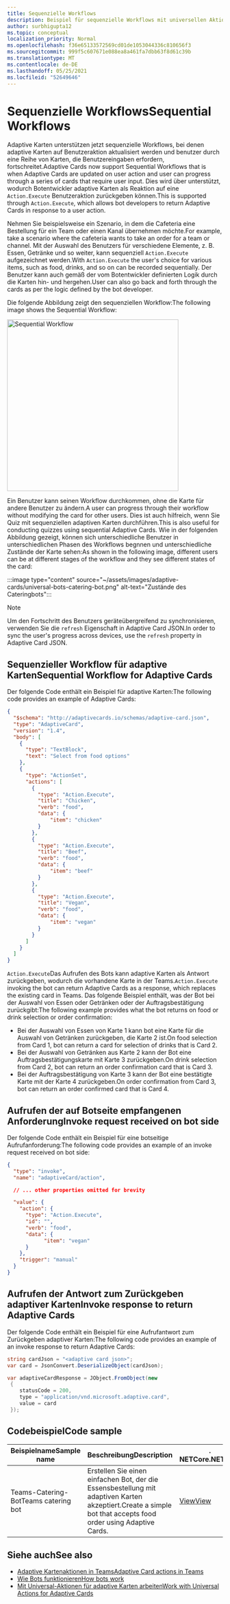 ```yaml
---
title: Sequenzielle Workflows
description: Beispiel für sequenzielle Workflows mit universellen Aktionen
author: surbhigupta12
ms.topic: conceptual
localization_priority: Normal
ms.openlocfilehash: f36e65133572569cd01de1053044336c810656f3
ms.sourcegitcommit: 999f5c607671e088ea8a461fa7dbb63f8d61c39b
ms.translationtype: MT
ms.contentlocale: de-DE
ms.lasthandoff: 05/25/2021
ms.locfileid: "52649646"
---
```

# <a name="sequential-workflows"></a><span data-ttu-id="775eb-103">Sequenzielle Workflows</span><span class="sxs-lookup"><span data-stu-id="775eb-103">Sequential Workflows</span></span>

<span data-ttu-id="775eb-104">Adaptive Karten unterstützen jetzt sequenzielle Workflows, bei denen adaptive Karten auf Benutzeraktion aktualisiert werden und benutzer durch eine Reihe von Karten, die Benutzereingaben erfordern, fortschreitet.</span><span class="sxs-lookup"><span data-stu-id="775eb-104">Adaptive Cards now support Sequential Workflows that is when Adaptive Cards are updated on user action and user can progress through a series of cards that require user input.</span></span> <span data-ttu-id="775eb-105">Dies wird über unterstützt, wodurch Botentwickler adaptive Karten als Reaktion auf eine `Action.Execute` Benutzeraktion zurückgeben können.</span><span class="sxs-lookup"><span data-stu-id="775eb-105">This is supported through `Action.Execute`, which allows bot developers to return Adaptive Cards in response to a user action.</span></span>

<span data-ttu-id="775eb-106">Nehmen Sie beispielsweise ein Szenario, in dem die Cafeteria eine Bestellung für ein Team oder einen Kanal übernehmen möchte.</span><span class="sxs-lookup"><span data-stu-id="775eb-106">For example, take a scenario where the cafeteria wants to take an order for a team or channel.</span></span> <span data-ttu-id="775eb-107">Mit der Auswahl des Benutzers für verschiedene Elemente, z. B. Essen, Getränke und so weiter, kann sequenziell `Action.Execute` aufgezeichnet werden.</span><span class="sxs-lookup"><span data-stu-id="775eb-107">With `Action.Execute` the user's choice for various items, such as food, drinks, and so on can be recorded sequentially.</span></span> <span data-ttu-id="775eb-108">Der Benutzer kann auch gemäß der vom Botentwickler definierten Logik durch die Karten hin- und hergehen.</span><span class="sxs-lookup"><span data-stu-id="775eb-108">User can also go back and forth through the cards as per the logic defined by the bot developer.</span></span> <br/>

<span data-ttu-id="775eb-109">Die folgende Abbildung zeigt den sequenziellen Workflow:</span><span class="sxs-lookup"><span data-stu-id="775eb-109">The following image shows the Sequential Workflow:</span></span>

<img src="~/assets/images/bots/sequentialWorkflow.gif" alt="Sequential Workflow" width="400"/>

<span data-ttu-id="775eb-110">Ein Benutzer kann seinen Workflow durchkommen, ohne die Karte für andere Benutzer zu ändern.</span><span class="sxs-lookup"><span data-stu-id="775eb-110">A user can progress through their workflow without modifying the card for other users.</span></span> <span data-ttu-id="775eb-111">Dies ist auch hilfreich, wenn Sie Quiz mit sequenziellen adaptiven Karten durchführen.</span><span class="sxs-lookup"><span data-stu-id="775eb-111">This is also useful for conducting quizzes using sequential Adaptive Cards.</span></span> <span data-ttu-id="775eb-112">Wie in der folgenden Abbildung gezeigt, können sich unterschiedliche Benutzer in unterschiedlichen Phasen des Workflows begnnen und unterschiedliche Zustände der Karte sehen:</span><span class="sxs-lookup"><span data-stu-id="775eb-112">As shown in the following image, different users can be at different stages of the workflow and they see different states of the card:</span></span>

:::image type="content" source="~/assets/images/adaptive-cards/universal-bots-catering-bot.png" alt-text="Zustände des Cateringbots":::

> [!NOTE]
> <span data-ttu-id="775eb-114">Um den Fortschritt des Benutzers geräteübergreifend zu synchronisieren, verwenden Sie die `refresh` Eigenschaft in Adaptive Card JSON.</span><span class="sxs-lookup"><span data-stu-id="775eb-114">In order to sync the user's progress across devices, use the `refresh` property in Adaptive Card JSON.</span></span>

## <a name="sequential-workflow-for-adaptive-cards"></a><span data-ttu-id="775eb-115">Sequenzieller Workflow für adaptive Karten</span><span class="sxs-lookup"><span data-stu-id="775eb-115">Sequential Workflow for Adaptive Cards</span></span>

<span data-ttu-id="775eb-116">Der folgende Code enthält ein Beispiel für adaptive Karten:</span><span class="sxs-lookup"><span data-stu-id="775eb-116">The following code provides an example of Adaptive Cards:</span></span>

```JSON
{
  "$schema": "http://adaptivecards.io/schemas/adaptive-card.json",
  "type": "AdaptiveCard",
  "version": "1.4",
  "body": [
    {
      "type": "TextBlock",
      "text": "Select from food options"
    },
    { 
      "type": "ActionSet",
      "actions": [
        {
          "type": "Action.Execute",
          "title": "Chicken",
          "verb": "food",
          "data": {
              "item": "chicken"
          }
        },
        {
          "type": "Action.Execute",
          "title": "Beef",
          "verb": "food",
          "data": {
              "item": "beef"
          }
        },
        {
          "type": "Action.Execute",
          "title": "Vegan",
          "verb": "food",
          "data": {
              "item": "vegan"
          }
        }
      ]
    }
  ]
}
```

<span data-ttu-id="775eb-117">`Action.Execute`Das Aufrufen des Bots kann adaptive Karten als Antwort zurückgeben, wodurch die vorhandene Karte in der Teams.</span><span class="sxs-lookup"><span data-stu-id="775eb-117">`Action.Execute` invoking the bot can return Adaptive Cards as a response, which replaces the existing card in Teams.</span></span>
<span data-ttu-id="775eb-118">Das folgende Beispiel enthält, was der Bot bei der Auswahl von Essen oder Getränken oder der Auftragsbestätigung zurückgibt:</span><span class="sxs-lookup"><span data-stu-id="775eb-118">The following example provides what the bot returns on food or drink selection or order confirmation:</span></span>

* <span data-ttu-id="775eb-119">Bei der Auswahl von Essen von Karte 1 kann bot eine Karte für die Auswahl von Getränken zurückgeben, die Karte 2 ist.</span><span class="sxs-lookup"><span data-stu-id="775eb-119">On food selection from Card 1, bot can return a card for selection of drinks that is Card 2.</span></span>
* <span data-ttu-id="775eb-120">Bei der Auswahl von Getränken aus Karte 2 kann der Bot eine Auftragsbestätigungskarte mit Karte 3 zurückgeben.</span><span class="sxs-lookup"><span data-stu-id="775eb-120">On drink selection from Card 2, bot can return an order confirmation card that is Card 3.</span></span>
* <span data-ttu-id="775eb-121">Bei der Auftragsbestätigung von Karte 3 kann der Bot eine bestätigte Karte mit der Karte 4 zurückgeben.</span><span class="sxs-lookup"><span data-stu-id="775eb-121">On order confirmation from Card 3, bot can return an order confirmed card that is Card 4.</span></span>

## <a name="invoke-request-received-on-bot-side"></a><span data-ttu-id="775eb-122">Aufrufen der auf Botseite empfangenen Anforderung</span><span class="sxs-lookup"><span data-stu-id="775eb-122">Invoke request received on bot side</span></span>

<span data-ttu-id="775eb-123">Der folgende Code enthält ein Beispiel für eine botseitige Aufrufanforderung:</span><span class="sxs-lookup"><span data-stu-id="775eb-123">The following code provides an example of an invoke request received on bot side:</span></span>

```JSON
{ 
  "type": "invoke",
  "name": "adaptiveCard/action",

  // ... other properties omitted for brevity

  "value": { 
    "action": { 
      "type": "Action.Execute", 
      "id": "", 
      "verb": "food",
      "data": { 
            "item": "vegan"
      } 
    },
    "trigger": "manual" 
  }
}
```

## <a name="invoke-response-to-return-adaptive-cards"></a><span data-ttu-id="775eb-124">Aufrufen der Antwort zum Zurückgeben adaptiver Karten</span><span class="sxs-lookup"><span data-stu-id="775eb-124">Invoke response to return Adaptive Cards</span></span>

<span data-ttu-id="775eb-125">Der folgende Code enthält ein Beispiel für eine Aufrufantwort zum Zurückgeben adaptiver Karten:</span><span class="sxs-lookup"><span data-stu-id="775eb-125">The following code provides an example of an invoke response to return Adaptive Cards:</span></span>

```C#
string cardJson = "<adaptive card json>";
var card = JsonConvert.DeserializeObject(cardJson);

var adaptiveCardResponse = JObject.FromObject(new
 {
    statusCode = 200,
    type = "application/vnd.microsoft.adaptive.card",
    value = card
 });
```

## <a name="code-sample"></a><span data-ttu-id="775eb-126">Codebeispiel</span><span class="sxs-lookup"><span data-stu-id="775eb-126">Code sample</span></span>

|<span data-ttu-id="775eb-127">Beispielname</span><span class="sxs-lookup"><span data-stu-id="775eb-127">Sample name</span></span> | <span data-ttu-id="775eb-128">Beschreibung</span><span class="sxs-lookup"><span data-stu-id="775eb-128">Description</span></span> | <span data-ttu-id="775eb-129">. NETCore</span><span class="sxs-lookup"><span data-stu-id="775eb-129">.NETCore</span></span> |
|----------------|-----------------|--------------|
| <span data-ttu-id="775eb-130">Teams-Catering-Bot</span><span class="sxs-lookup"><span data-stu-id="775eb-130">Teams catering bot</span></span> | <span data-ttu-id="775eb-131">Erstellen Sie einen einfachen Bot, der die Essensbestellung mit adaptiven Karten akzeptiert.</span><span class="sxs-lookup"><span data-stu-id="775eb-131">Create a simple bot that accepts food order using Adaptive Cards.</span></span> |[<span data-ttu-id="775eb-132">View</span><span class="sxs-lookup"><span data-stu-id="775eb-132">View</span></span>](https://github.com/OfficeDev/Microsoft-Teams-Samples/tree/main/samples/bot-teams-catering/csharp)|

## <a name="see-also"></a><span data-ttu-id="775eb-133">Siehe auch</span><span class="sxs-lookup"><span data-stu-id="775eb-133">See also</span></span>

* [<span data-ttu-id="775eb-134">Adaptive Kartenaktionen in Teams</span><span class="sxs-lookup"><span data-stu-id="775eb-134">Adaptive Card actions in Teams</span></span>](~/task-modules-and-cards/cards/cards-actions.md#adaptive-cards-actions)
* [<span data-ttu-id="775eb-135">Wie Bots funktionieren</span><span class="sxs-lookup"><span data-stu-id="775eb-135">How bots work</span></span>](/azure/bot-service/bot-builder-basics?view=azure-bot-service-4.0&preserve-view=true)
* [<span data-ttu-id="775eb-136">Mit Universal-Aktionen für adaptive Karten arbeiten</span><span class="sxs-lookup"><span data-stu-id="775eb-136">Work with Universal Actions for Adaptive Cards</span></span>](Work-with-universal-actions-for-adaptive-cards.md)
